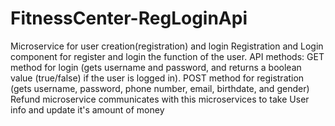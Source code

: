 # FitnessCenter-RegLoginApi
Microservice for user creation(registration) and login
Registration and Login component for register and login the function of the user. 
API methods: 
GET method for login (gets username and password, and returns a boolean value (true/false) if the user is logged in). 
POST method for registration (gets username, password, phone number, email, birthdate, and gender)
Refund microservice communicates with this microservices to take User info and update it's amount of money
